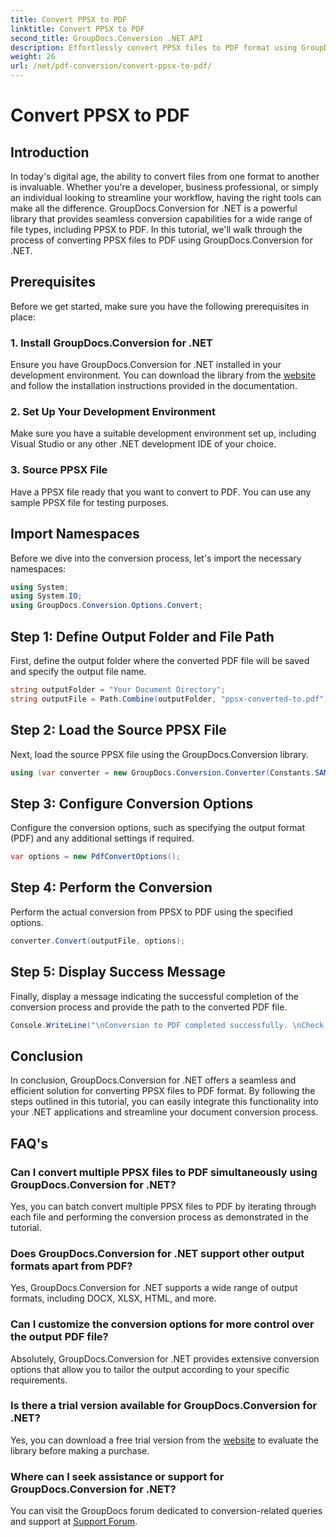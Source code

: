 ```yaml
---
title: Convert PPSX to PDF
linktitle: Convert PPSX to PDF
second_title: GroupDocs.Conversion .NET API
description: Effortlessly convert PPSX files to PDF format using GroupDocs.Conversion for .NET. Streamline your document workflow with this powerful .NET library.
weight: 26
url: /net/pdf-conversion/convert-ppsx-to-pdf/
---
```


# Convert PPSX to PDF

## Introduction
In today's digital age, the ability to convert files from one format to another is invaluable. Whether you're a developer, business professional, or simply an individual looking to streamline your workflow, having the right tools can make all the difference. GroupDocs.Conversion for .NET is a powerful library that provides seamless conversion capabilities for a wide range of file types, including PPSX to PDF. In this tutorial, we'll walk through the process of converting PPSX files to PDF using GroupDocs.Conversion for .NET.
## Prerequisites
Before we get started, make sure you have the following prerequisites in place:
### 1. Install GroupDocs.Conversion for .NET
Ensure you have GroupDocs.Conversion for .NET installed in your development environment. You can download the library from the [website](https://releases.groupdocs.com/conversion/net/) and follow the installation instructions provided in the documentation.
### 2. Set Up Your Development Environment
Make sure you have a suitable development environment set up, including Visual Studio or any other .NET development IDE of your choice.
### 3. Source PPSX File
Have a PPSX file ready that you want to convert to PDF. You can use any sample PPSX file for testing purposes.

## Import Namespaces
Before we dive into the conversion process, let's import the necessary namespaces:

```csharp
using System;
using System.IO;
using GroupDocs.Conversion.Options.Convert;
```

## Step 1: Define Output Folder and File Path
First, define the output folder where the converted PDF file will be saved and specify the output file name.
```csharp
string outputFolder = "Your Document Directory";
string outputFile = Path.Combine(outputFolder, "ppsx-converted-to.pdf");
```
## Step 2: Load the Source PPSX File
Next, load the source PPSX file using the GroupDocs.Conversion library.
```csharp
using (var converter = new GroupDocs.Conversion.Converter(Constants.SAMPLE_PPSX))
```
## Step 3: Configure Conversion Options
Configure the conversion options, such as specifying the output format (PDF) and any additional settings if required.
```csharp
var options = new PdfConvertOptions();
```
## Step 4: Perform the Conversion
Perform the actual conversion from PPSX to PDF using the specified options.
```csharp
converter.Convert(outputFile, options);
```
## Step 5: Display Success Message
Finally, display a message indicating the successful completion of the conversion process and provide the path to the converted PDF file.
```csharp
Console.WriteLine("\nConversion to PDF completed successfully. \nCheck output in {0}", outputFolder);
```

## Conclusion
In conclusion, GroupDocs.Conversion for .NET offers a seamless and efficient solution for converting PPSX files to PDF format. By following the steps outlined in this tutorial, you can easily integrate this functionality into your .NET applications and streamline your document conversion process.
## FAQ's
### Can I convert multiple PPSX files to PDF simultaneously using GroupDocs.Conversion for .NET?
Yes, you can batch convert multiple PPSX files to PDF by iterating through each file and performing the conversion process as demonstrated in the tutorial.
### Does GroupDocs.Conversion for .NET support other output formats apart from PDF?
Yes, GroupDocs.Conversion for .NET supports a wide range of output formats, including DOCX, XLSX, HTML, and more.
### Can I customize the conversion options for more control over the output PDF file?
Absolutely, GroupDocs.Conversion for .NET provides extensive conversion options that allow you to tailor the output according to your specific requirements.
### Is there a trial version available for GroupDocs.Conversion for .NET?
Yes, you can download a free trial version from the [website](https://releases.groupdocs.com/) to evaluate the library before making a purchase.
### Where can I seek assistance or support for GroupDocs.Conversion for .NET?
You can visit the GroupDocs forum dedicated to conversion-related queries and support at [Support Forum](https://forum.groupdocs.com/c/conversion/11).
